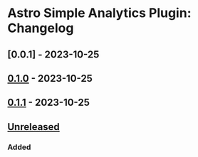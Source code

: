 # Astro Simple Analytics Plugin: Changelog

## [0.0.1] - 2023-10-25

## [0.1.0] - 2023-10-25

## [0.1.1] - 2023-10-25

## [Unreleased]

### Added

[unreleased]: https://github.com/ViorelMocanu/astro-simpleanalytics-plugin/compare/v0.1.1...main
[0.1.0]: https://github.com/ViorelMocanu/astro-simpleanalytics-plugin/releases/tag/v0.1.0

[0.1.1]: https://github.com/ViorelMocanu/astro-simpleanalytics-plugin/releases/tag/v0.1.1
